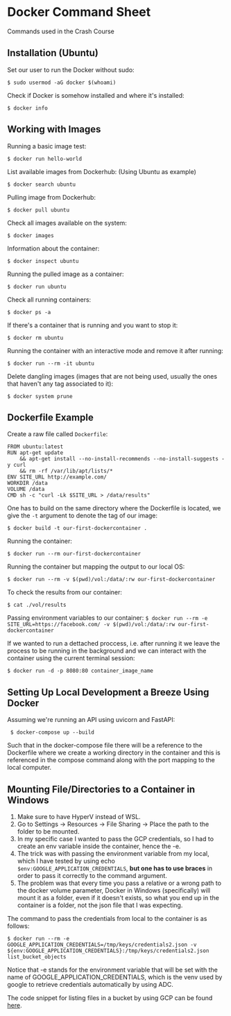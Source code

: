 # Docker Command Sheet

Commands used in the Crash Course

## Installation (Ubuntu)

Set our user to run the Docker without sudo:

`$ sudo usermod -aG docker $(whoami)`

Check if Docker is somehow installed and where it's installed:

`$ docker info`

## Working with Images

Running a basic image test:

`$ docker run hello-world`

List available images from Dockerhub: (Using Ubuntu as example)

`$ docker search ubuntu`

Pulling image from Dockerhub:

`$ docker pull ubuntu`

Check all images available on the system:

`$ docker images`

Information about the container:

`$ docker inspect ubuntu`

Running the pulled image as a container:

`$ docker run ubuntu`

Check all running containers:

`$ docker ps -a`

If there's a container that is running and you want to stop it:

`$ docker rm ubuntu`

Running the container with an interactive mode and remove it after running:

`$ docker run --rm -it ubuntu`

Delete dangling images (images that are not being used, usually the ones that haven't any tag associated to it):

`$ docker system prune`

## Dockerfile Example

Create a raw file called `Dockerfile`:

```
FROM ubuntu:latest  
RUN apt-get update   
    && apt-get install --no-install-recommends --no-install-suggests -y curl 
    && rm -rf /var/lib/apt/lists/*
ENV SITE_URL http://example.com/  
WORKDIR /data  
VOLUME /data  
CMD sh -c "curl -Lk $SITE_URL > /data/results" 
```

One has to build on the same directory where the Dockerfile is located, we give the `-t` argument to denote the tag of our image:

`$ docker build -t our-first-dockercontainer .`

Running the container:

`$ docker run --rm our-first-dockercontainer`

Running the container but mapping the output to our local OS:

`$ docker run --rm -v $(pwd)/vol:/data/:rw our-first-dockercontainer`  

To check the results from our container:

`$ cat ./vol/results` 

Passing environment variables to our container:
`$ docker run --rm -e SITE_URL=https://facebook.com/ -v $(pwd)/vol:/data/:rw our-first-dockercontainer`

If we wanted to run a dettached proccess, i.e. after running it we leave the process to be running in the background and we can interact with the container using the current terminal session:

` $ docker run -d -p 8080:80 container_image_name `

## Setting Up Local Development a Breeze Using Docker

Assuming we're running an API using uvicorn and FastAPI:

` $ docker-compose up --build`

Such that in the docker-compose file there will be a reference to the Dockerfile where we create a working directory in the container and this is referenced in the compose command along with the port mapping to the local computer.

## Mounting File/Directories to a Container in Windows

1. Make sure to have HyperV instead of WSL.
2. Go to Settings -> Resources -> File Sharing -> Place the path to the folder to be mounted.
3. In my specific case I wanted to pass the GCP credentials, so I had to create an env variable inside the container, hence the -e.
4. The trick was with passing the environment variable from my local, which I have tested by using echo `$env:GOOGLE_APPLICATION_CREDENTIALS`, **but one has to use braces** in order to pass it correctly to the command argument.
5. The problem was that every time you pass a relative or a wrong path to the docker volume parameter, Docker in Windows (specifically) will mount it as a folder, even if it doesn't exists, so what you end up in the container is a folder, not the json file that I was expecting.

The command to pass the credentials from local to the container is as follows:

```$ docker run --rm -e GOOGLE_APPLICATION_CREDENTIALS=/tmp/keys/credentials2.json -v ${env:GOOGLE_APPLICATION_CREDENTIALS}:/tmp/keys/credentials2.json list_bucket_objects```

Notice that -e stands for the environment variable that will be set with the name of GOOGLE_APPLICATION_CREDENTIALS, which is the venv used by google to retrieve
credentials automatically by using ADC.

The code snippet for listing files in a bucket by using GCP can be found [here](https://github.com/hpoleselo/GCP-Helper-Functions/tree/main/gcp_auth_to_docker).
